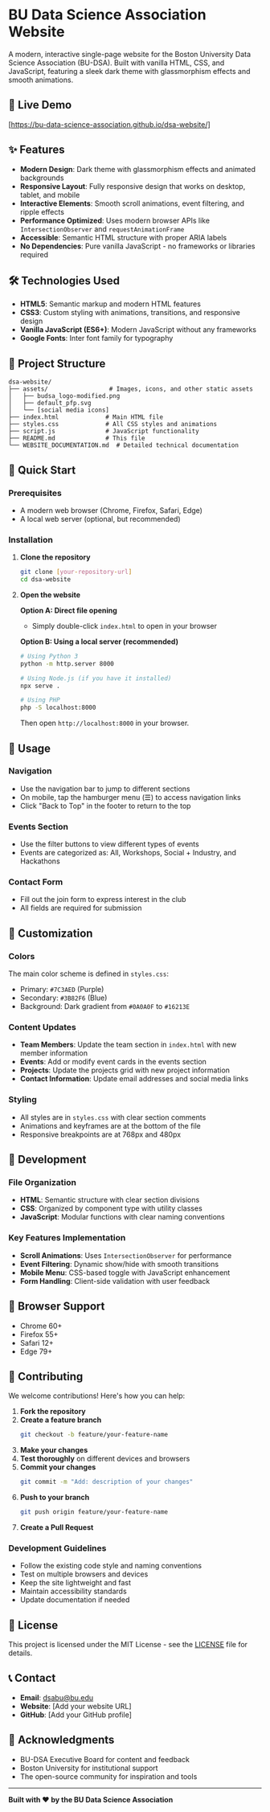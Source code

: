 # BU Data Science Association Website

A modern, interactive single-page website for the Boston University Data Science Association (BU-DSA). Built with vanilla HTML, CSS, and JavaScript, featuring a sleek dark theme with glassmorphism effects and smooth animations.

## 🚀 Live Demo

[https://bu-data-science-association.github.io/dsa-website/]

## ✨ Features

- **Modern Design**: Dark theme with glassmorphism effects and animated backgrounds
- **Responsive Layout**: Fully responsive design that works on desktop, tablet, and mobile
- **Interactive Elements**: Smooth scroll animations, event filtering, and ripple effects
- **Performance Optimized**: Uses modern browser APIs like `IntersectionObserver` and `requestAnimationFrame`
- **Accessible**: Semantic HTML structure with proper ARIA labels
- **No Dependencies**: Pure vanilla JavaScript - no frameworks or libraries required

## 🛠️ Technologies Used

- **HTML5**: Semantic markup and modern HTML features
- **CSS3**: Custom styling with animations, transitions, and responsive design
- **Vanilla JavaScript (ES6+)**: Modern JavaScript without any frameworks
- **Google Fonts**: Inter font family for typography

## 📁 Project Structure

```
dsa-website/
├── assets/                 # Images, icons, and other static assets
│   ├── budsa_logo-modified.png
│   ├── default_pfp.svg
│   └── [social media icons]
├── index.html             # Main HTML file
├── styles.css             # All CSS styles and animations
├── script.js              # JavaScript functionality
├── README.md              # This file
└── WEBSITE_DOCUMENTATION.md  # Detailed technical documentation
```

## 🚀 Quick Start

### Prerequisites

- A modern web browser (Chrome, Firefox, Safari, Edge)
- A local web server (optional, but recommended)

### Installation

1. **Clone the repository**
   ```bash
   git clone [your-repository-url]
   cd dsa-website
   ```

2. **Open the website**
   
   **Option A: Direct file opening**
   - Simply double-click `index.html` to open in your browser
   
   **Option B: Using a local server (recommended)**
   ```bash
   # Using Python 3
   python -m http.server 8000
   
   # Using Node.js (if you have it installed)
   npx serve .
   
   # Using PHP
   php -S localhost:8000
   ```
   
   Then open `http://localhost:8000` in your browser.

## 📖 Usage

### Navigation
- Use the navigation bar to jump to different sections
- On mobile, tap the hamburger menu (☰) to access navigation links
- Click "Back to Top" in the footer to return to the top

### Events Section
- Use the filter buttons to view different types of events
- Events are categorized as: All, Workshops, Social + Industry, and Hackathons

### Contact Form
- Fill out the join form to express interest in the club
- All fields are required for submission

## 🎨 Customization

### Colors
The main color scheme is defined in `styles.css`:
- Primary: `#7C3AED` (Purple)
- Secondary: `#3B82F6` (Blue)
- Background: Dark gradient from `#0A0A0F` to `#16213E`

### Content Updates
- **Team Members**: Update the team section in `index.html` with new member information
- **Events**: Add or modify event cards in the events section
- **Projects**: Update the projects grid with new project information
- **Contact Information**: Update email addresses and social media links

### Styling
- All styles are in `styles.css` with clear section comments
- Animations and keyframes are at the bottom of the file
- Responsive breakpoints are at 768px and 480px

## 🔧 Development

### File Organization
- **HTML**: Semantic structure with clear section divisions
- **CSS**: Organized by component type with utility classes
- **JavaScript**: Modular functions with clear naming conventions

### Key Features Implementation
- **Scroll Animations**: Uses `IntersectionObserver` for performance
- **Event Filtering**: Dynamic show/hide with smooth transitions
- **Mobile Menu**: CSS-based toggle with JavaScript enhancement
- **Form Handling**: Client-side validation with user feedback

## 📱 Browser Support

- Chrome 60+
- Firefox 55+
- Safari 12+
- Edge 79+

## 🤝 Contributing

We welcome contributions! Here's how you can help:

1. **Fork the repository**
2. **Create a feature branch**
   ```bash
   git checkout -b feature/your-feature-name
   ```
3. **Make your changes**
4. **Test thoroughly** on different devices and browsers
5. **Commit your changes**
   ```bash
   git commit -m "Add: description of your changes"
   ```
6. **Push to your branch**
   ```bash
   git push origin feature/your-feature-name
   ```
7. **Create a Pull Request**

### Development Guidelines
- Follow the existing code style and naming conventions
- Test on multiple browsers and devices
- Keep the site lightweight and fast
- Maintain accessibility standards
- Update documentation if needed

## 📄 License

This project is licensed under the MIT License - see the [LICENSE](LICENSE) file for details.

## 📞 Contact

- **Email**: dsabu@bu.edu
- **Website**: [Add your website URL]
- **GitHub**: [Add your GitHub profile]

## 🙏 Acknowledgments

- BU-DSA Executive Board for content and feedback
- Boston University for institutional support
- The open-source community for inspiration and tools

---

**Built with ❤️ by the BU Data Science Association**
